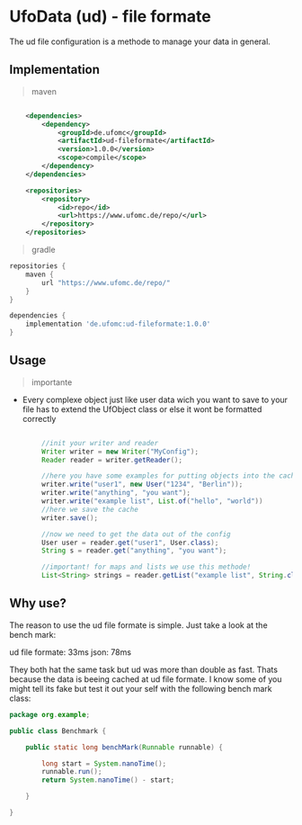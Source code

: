 # UfoData (ud) - file formate 

The ud file configuration is a methode to manage your data in general.

Implementation
-

> maven
```xml

    <dependencies>
        <dependency>
            <groupId>de.ufomc</groupId>
            <artifactId>ud-fileformate</artifactId>
            <version>1.0.0</version>
            <scope>compile</scope>
        </dependency>
    </dependencies>

    <repositories>
        <repository>
            <id>repo</id>
            <url>https://www.ufomc.de/repo/</url>
        </repository>
    </repositories>

```

> gradle
```groovy
repositories {
    maven {
        url "https://www.ufomc.de/repo/"
    }
}

dependencies {
    implementation 'de.ufomc:ud-fileformate:1.0.0'
}
```

Usage
-

> importante

- Every complexe object just like user data wich you want to save to your file has to extend the UfObject class or else it wont be formatted correctly

```java

        //init your writer and reader
        Writer writer = new Writer("MyConfig");
        Reader reader = writer.getReader();

        //here you have some examples for putting objects into the cache
        writer.write("user1", new User("1234", "Berlin"));
        writer.write("anything", "you want");
        writer.write("example list", List.of("hello", "world"))
        //here we save the cache
        writer.save();

        //now we need to get the data out of the config
        User user = reader.get("user1", User.class);
        String s = reader.get("anything", "you want");

        //important! for maps and lists we use this methode!
        List<String> strings = reader.getList("example list", String.class);

```

Why use?
-

The reason to use the ud file formate is simple. Just take a look at the bench mark:

ud file formate: 33ms
json: 78ms

They both hat the same task but ud was more than double as fast. 
Thats because the data is beeing cached at ud file formate.
I know some of you might tell its fake but test it out your self with the following bench mark class:

```java
package org.example;

public class Benchmark {

    public static long benchMark(Runnable runnable) {

        long start = System.nanoTime();
        runnable.run();
        return System.nanoTime() - start;

    }

}
```
